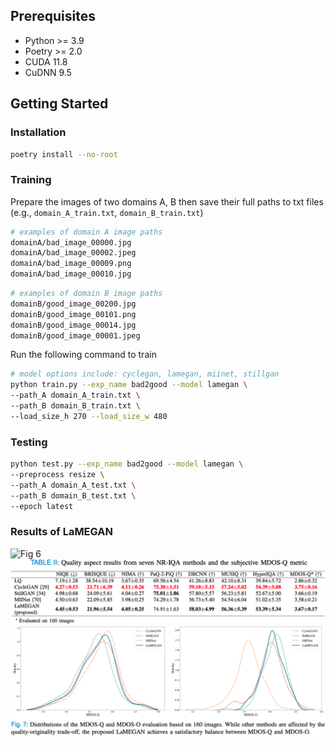 ## Prerequisites
- Python >= 3.9
- Poetry >= 2.0
- CUDA 11.8
- CuDNN 9.5

## Getting Started
### Installation
```bash
poetry install --no-root
```

### Training
Prepare the images of two domains A, B then save their full paths to txt files (e.g., `domain_A_train.txt`, `domain_B_train.txt`)

```bash
# examples of domain A image paths
domainA/bad_image_00000.jpg
domainA/bad_image_00002.jpeg
domainA/bad_image_00009.png
domainA/bad_image_00010.jpg
```

```bash
# examples of domain B image paths
domainB/good_image_00200.jpg
domainB/good_image_00101.png
domainB/good_image_00014.jpg
domainB/good_image_00001.jpeg
```

Run the following command to train
```bash
# model options include: cyclegan, lamegan, miinet, stillgan
python train.py --exp_name bad2good --model lamegan \
--path_A domain_A_train.txt \
--path_B domain_B_train.txt \
--load_size_h 270 --load_size_w 480
```

### Testing
```bash
python test.py --exp_name bad2good --model lamegan \
--preprocess resize \
--path_A domain_A_test.txt \
--path_B domain_B_test.txt \
--epoch latest
```

### **Results of LaMEGAN**
![Fig 6](resources/Fig_6.png)
![Table II](resources/Table_II.png)
![Fig 7](resources/Fig_7.png)